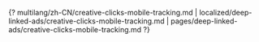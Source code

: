 {? multilang/zh-CN/creative-clicks-mobile-tracking.md | localized/deep-linked-ads/creative-clicks-mobile-tracking.md | pages/deep-linked-ads/creative-clicks-mobile-tracking.md ?}
